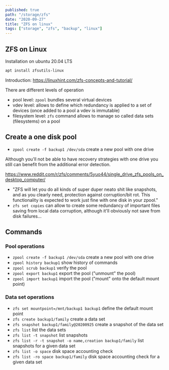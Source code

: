 ```yaml
---
published: true
path: "/storage/zfs"
date: "2020-09-27"
title: "ZFS on linux"
tags: ["storage", "zfs", "backup", "linux"]
---
```


## ZFS on Linux

Installation on ubuntu 20.04 LTS

```bash
apt install zfsutils-linux
```

Introduction: https://linuxhint.com/zfs-concepts-and-tutorial/

There are different levels of operation

* pool level: `zpool` bundles several virtual devices
* vdev level: allows to define which redundancy is applied to a set of devices (once added to a pool a vdev is immutable)
* filesystem level: `zfs` command allows to manage so called data sets (filesystems) on a pool

## Create a one disk pool

* `zpool create -f backup1 /dev/sda` create a new pool with one drive

Although you'll not be able to have recovery strategies with one drive you still can benefit from the additional error detection.

https://www.reddit.com/r/zfs/comments/5yuo44/single_drive_zfs_pools_on_desktop_computer/

* "ZFS will let you do all kinds of super duper neato shit like snapshots, and as you clearly need, protection against corruption/bit rot. This functionality is expected to work just fine with one disk in your zpool."
* `zfs set copies` can allow to create some redundancy of important files saving from local data corruption, although it'll obviously not save from disk failures...

## Commands

### Pool operations

* `zpool create -f backup1 /dev/sda` create a new pool with one drive
* `zpool history backup1` show history of commands
* `zpool scrub backup1` verify the pool
* `zpool export backup1` export the pool ("unmount" the pool)
* `zpool import backup1` import the pool ("mount" onto the default mount point)

### Data set operations

* `zfs set mountpoint=/mnt/backup1 backup1` define the default mount point
* `zfs create backup1/family` create a data set
* `zfs snapshot backup1/family@20200925` create a snapshot of the data set
* `zfs list` list the data sets
* `zfs list -t snapshot` list snapshots
* `zfs list -r -t snapshot -o name,creation backup1/family` list snapshots for a given data set
* `zfs list -o space` disk space accounting check
* `zfs list -ro space backup1/family` disk space accounting check for a given data set
